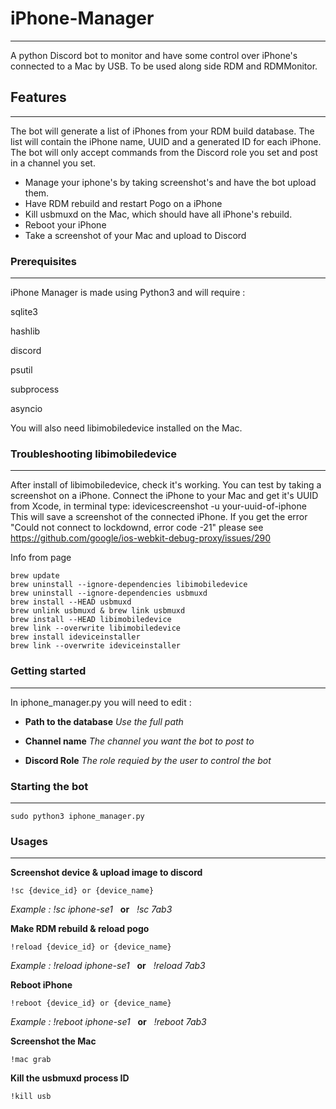 # iPhone-Manager
---
A python Discord bot to monitor and have some control over iPhone's connected to a Mac by USB.
To be used along side RDM and RDMMonitor.

## Features
---
The bot will generate a list of iPhones from your RDM build database.
The list will contain the iPhone name, UUID and a generated ID for each iPhone.
The bot will only accept commands from the Discord role you set and post in a channel you set.

+ Manage your iphone's by taking screenshot's and have the bot upload them.
+ Have RDM rebuild and restart Pogo on a iPhone
+ Kill usbmuxd on the Mac, which should have all iPhone's rebuild.
+ Reboot your iPhone
+ Take a screenshot of your Mac and upload to Discord


### Prerequisites
---
iPhone Manager is made using Python3 and will require :

sqlite3

hashlib

discord

psutil

subprocess

asyncio

You will also need libimobiledevice installed on the Mac.

### Troubleshooting libimobiledevice
---
After install of libimobiledevice, check it's working. You can test by taking a screenshot on a iPhone. Connect the iPhone to your Mac and get it's UUID from Xcode, in terminal type:
idevicescreenshot -u your-uuid-of-iphone  This will save a screenshot of the connected iPhone. If you get the error "Could not connect to lockdownd, error code -21" 
please see https://github.com/google/ios-webkit-debug-proxy/issues/290

Info from page
    
    brew update
    brew uninstall --ignore-dependencies libimobiledevice
    brew uninstall --ignore-dependencies usbmuxd
    brew install --HEAD usbmuxd
    brew unlink usbmuxd & brew link usbmuxd
    brew install --HEAD libimobiledevice
    brew link --overwrite libimobiledevice
    brew install ideviceinstaller
    brew link --overwrite ideviceinstaller

### Getting started
---
In iphone_manager.py you will need to edit :

* **Path to the database** 
*Use the full path*

* **Channel name**
*The channel you want the bot to post to*

* **Discord Role**
*The role requied by the user to control the bot*


### Starting the bot
---

    sudo python3 iphone_manager.py


### Usages 
---
**Screenshot device & upload image to discord**

`!sc {device_id} or {device_name}`

*Example : !sc iphone-se1*  &nbsp; **or** &nbsp; *!sc 7ab3*

**Make RDM rebuild & reload pogo**

`!reload {device_id} or {device_name}`

*Example : !reload iphone-se1* &nbsp;  **or**  &nbsp; *!reload 7ab3*

**Reboot iPhone**

`!reboot {device_id} or {device_name}`

*Example : !reboot iphone-se1* &nbsp;  **or** &nbsp;  *!reboot 7ab3*

**Screenshot the Mac**

`!mac grab`


**Kill the usbmuxd process ID**

`!kill usb`









